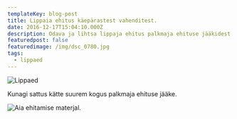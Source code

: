 ```yaml
---
templateKey: blog-post
title: Lippaia ehitus käepärastest vahenditest.
date: 2016-12-17T15:04:10.000Z
description: Odava ja lihtsa lippaja ehitus palkmaja ehituse jääkidest.
featuredpost: false
featuredimage: /img/dsc_0780.jpg
tags:
  - lippaed
---
```

![Lippaed](/img/dsc_0780.jpg "Lippaed")

Kunagi sattus kätte suurem kogus palkmaja ehituse jääke.

![Aia ehitamise materjal.](/img/dsc_0782.jpg "Aia ehitamise materjal.")
